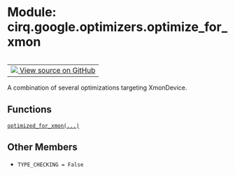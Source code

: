 <div itemscope itemtype="http://developers.google.com/ReferenceObject">
<meta itemprop="name" content="cirq.google.optimizers.optimize_for_xmon" />
<meta itemprop="path" content="Stable" />
<meta itemprop="property" content="TYPE_CHECKING"/>
</div>

# Module: cirq.google.optimizers.optimize_for_xmon

<!-- Insert buttons and diff -->

<table class="tfo-notebook-buttons tfo-api" align="left">

<td>
  <a target="_blank" href="https://github.com/quantumlib/cirq/tree/master/cirq/google/optimizers/optimize_for_xmon.py">
    <img src="https://www.tensorflow.org/images/GitHub-Mark-32px.png" />
    View source on GitHub
  </a>
</td>
</table>



A combination of several optimizations targeting XmonDevice.



## Functions

[`optimized_for_xmon(...)`](../../../cirq/google/optimized_for_xmon.md)

## Other Members

* `TYPE_CHECKING = False` <a id="TYPE_CHECKING"></a>

